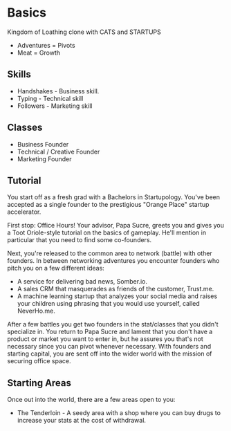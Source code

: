 # Basics
Kingdom of Loathing clone with CATS and STARTUPS

- Adventures = Pivots
- Meat = Growth

## Skills

- Handshakes - Business skill.
- Typing - Technical skill
- Followers - Marketing skill

## Classes

- Business Founder
- Technical / Creative Founder
- Marketing Founder

## Tutorial
You start off as a fresh grad with a Bachelors in Startupology. You've been
accepted as a single founder to the prestigious "Orange Place" startup
accelerator.

First stop: Office Hours! Your advisor, Papa Sucre, greets you and gives you a
Toot Oriole-style tutorial on the basics of gameplay. He'll mention in
particular that you need to find some co-founders.

Next, you're released to the common area to network (battle) with other
founders. In between networking adventures you encounter founders who pitch you
on a few different ideas:

- A service for delivering bad news, Somber.io.
- A sales CRM that masquerades as friends of the customer, Trust.me.
- A machine learning startup that analyzes your social media and raises your
  children using phrasing that you would use yourself, called NeverHo.me.

After a few battles you get two founders in the stat/classes that you didn't
specialize in. You return to Papa Sucre and lament that you don't have a product
or market you want to enter in, but he assures you that's not necessary since
you can pivot whenever necessary. With founders and starting capital, you
are sent off into the wider world with the mission of securing office space.

## Starting Areas
Once out into the world, there are a few areas open to you:

- The Tenderloin - A seedy area with a shop where you can buy drugs to increase
  your stats at the cost of withdrawal.

